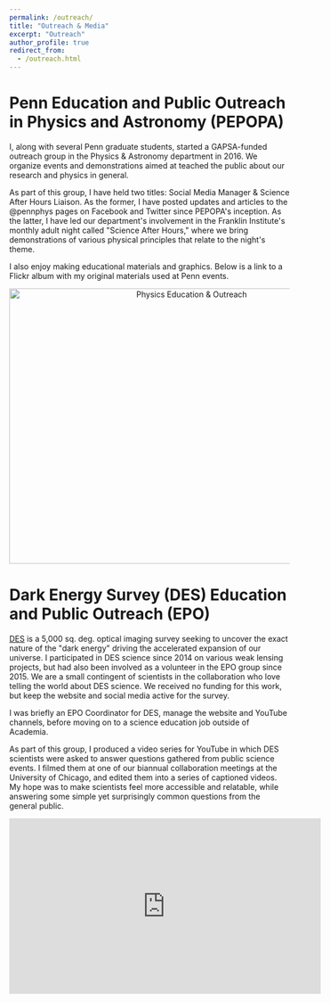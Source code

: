 ```yaml
---
permalink: /outreach/
title: "Outreach & Media"
excerpt: "Outreach"
author_profile: true
redirect_from: 
  - /outreach.html
---
```


Penn Education and Public Outreach in Physics and Astronomy (PEPOPA)
======
I, along with several Penn graduate students, started a GAPSA-funded outreach group in the Physics & Astronomy department in 2016. We organize events and demonstrations aimed at teached the public about our research and physics in general. 

As part of this group, I have held two titles: Social Media Manager & Science After Hours Liaison. As the former, I have posted updates and articles to the @pennphys pages on Facebook and Twitter since PEPOPA's inception. As the latter, I have led our department's involvement in the Franklin Institute's monthly adult night called "Science After Hours," where we bring demonstrations of various physical principles that relate to the night's theme.

I also enjoy making educational materials and graphics. Below is a link to a Flickr album with my original materials used at Penn events.

<center>
<a data-flickr-embed="true"  href="https://www.flickr.com/photos/139928212@N03/albums/72157669109921869" title="Physics Education &amp; Outreach"><img src="https://live.staticflickr.com/4707/39993837682_ce0592bfc6_z.jpg" width="640" height="494" alt="Physics Education &amp; Outreach"></a><script async src="//embedr.flickr.com/assets/client-code.js" charset="utf-8"></script>
</center>




Dark Energy Survey (DES) Education and Public Outreach (EPO)
======
[DES](https://www.darkenergysurvey.org) is a 5,000 sq. deg. optical imaging survey seeking to uncover the exact nature of the "dark energy" driving the accelerated expansion of our universe. 
I participated in DES science since 2014 on various weak lensing projects, but had also been involved as a volunteer in the EPO group since 2015. We are a small contingent of scientists in the collaboration who love telling the world about DES science. We received no funding for this work, but keep the website and social media active for the survey. 

I was briefly an EPO Coordinator for DES, manage the website and YouTube channels, before moving on to a science education job outside of Academia.

As part of this group, I produced a video series for YouTube in which DES scientists were asked to answer questions gathered from public science events. I filmed them at one of our biannual collaboration meetings at the University of Chicago, and edited them into a series of captioned videos. My hope was to make scientists feel more accessible and relatable, while answering some simple yet surprisingly common questions from the general public.



<center>
  <iframe width="560" height="315" src="https://www.youtube.com/embed/videoseries?=PLq6sect2OPIiTcbkGnBcMohYIVQ8PTfH" frameborder="0" allow="accelerometer; autoplay; encrypted-media; gyroscope; picture-in-picture" allowfullscreen></iframe>
</center>


